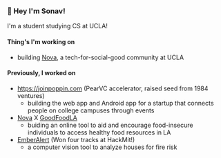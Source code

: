 ### 👋 Hey I'm Sonav!

I'm a student studying CS at UCLA!

#### Thing's I'm working on
* building [Nova](https://www.instagram.com/novaforgood/), a tech-for-social-good community at UCLA

#### Previously, I worked on
* https://joinpoppin.com (PearVC accelerator, raised seed from 1984 ventures)
  * building the web app and Android app for a startup that connects people on college campuses through events
* [Nova](https://www.novaforgood.org/) X [GoodFoodLA](https://www.goodfoodla.org/)
  * buiding an online tool to aid and encourage food-insecure individuals to access healthy food resources in LA
* [EmberAlert](https://www.youtube.com/watch?v=YQ8jbAAUyys) (Won four tracks at HackMit!)
  * a computer vision tool to analyze houses for fire risk

<!--
**SonavAgarwal/SonavAgarwal** is a ✨ _special_ ✨ repository because its `README.md` (this file) appears on your GitHub profile.

Here are some ideas to get you started:

- 🔭 I’m currently working on ...
- 🌱 I’m currently learning ...
- 👯 I’m looking to collaborate on ...
- 🤔 I’m looking for help with ...
- 💬 Ask me about ...
- 📫 How to reach me: ...
- 😄 Pronouns: ...
- ⚡ Fun fact: ...
-->
